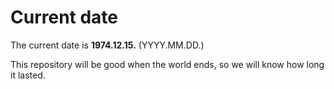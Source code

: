 # Current date

The current date is **1974.12.15.** (YYYY.MM.DD.)

This repository will be good when the world ends, so we will know how long it lasted.